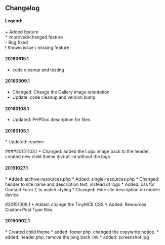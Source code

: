 ## Changelog

#### Legend:
  \+ Added feature   
  \* Improved/changed feature   
  \- Bug fixed   
  ! Known issue / missing feature   

#### 20160615.1
* code cleanup and testing

#### 20160509.1
* Changed: Change the Gallery image orientation
* Update: code cleanup and version bump

#### 20160108.1
* Updated: PHPDoc description for files

#### 20160105.1
 \* Updated: readme
 
####20151103.1
 \* Changed: added the Logo image back to the header, created new child theme divi-all-nl without the logo
 
 
#### 20151027.1
 \* Added: archive-resources.php
 \* Added: single-resources.php
 \* Changed: header to site name and description text, instead of logo
 \* Added: css for Contact Form 7, to match styling
 \* Changed: Hide site description on mobile device
 
#20151009.1
 \* Added: change the TinyMCE CSS
 \* Added: Resources Custom Post Type files.

#### 20150902.1
 \* Created child theme
 \* added: footer.php, changed the copywrite notice. 
 \* added: header.php, remove the ping back link
 \* added: screenshot.jpg
